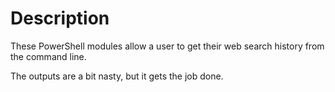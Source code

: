 # Description

These PowerShell modules allow a user to get their web search history from the command line. 

The outputs are a bit nasty, but it gets the job done. 
